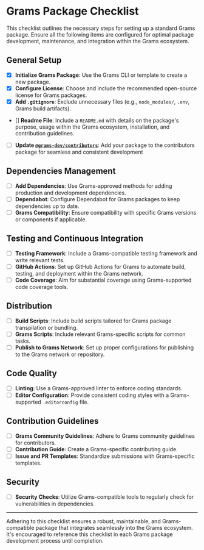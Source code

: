 # Grams Package Checklist

This checklist outlines the necessary steps for setting up a standard Grams package. Ensure all the following items are configured for optimal package development, maintenance, and integration within the Grams ecosystem.

## General Setup

- [x] **Initialize Grams Package**: Use the Grams CLI or template to create a new package.
- [x] **Configure License**: Choose and include the recommended open-source license for Grams packages.
- [x] **Add `.gitignore`**: Exclude unnecessary files (e.g., `node_modules/`, `.env`, Grams build artifacts).
- [] **Readme File**: Include a `README.md` with details on the package's purpose, usage within the Grams ecosystem, installation, and contribution guidelines.
- [ ] **Update [`@grams-dev/contributors`](https://github.com/grams-dev/contributors)**: Add your package to the contributors package for seamless and consistent development

## Dependencies Management

- [ ] **Add Dependencies**: Use Grams-approved methods for adding production and development dependencies.
- [ ] **Dependabot**: Configure Dependabot for Grams packages to keep dependencies up to date.
- [ ] **Grams Compatibility**: Ensure compatibility with specific Grams versions or components if applicable.

## Testing and Continuous Integration

- [ ] **Testing Framework**: Include a Grams-compatible testing framework and write relevant tests.
- [ ] **GitHub Actions**: Set up GitHub Actions for Grams to automate build, testing, and deployment within the Grams network.
- [ ] **Code Coverage**: Aim for substantial coverage using Grams-supported code coverage tools.

## Distribution

- [ ] **Build Scripts**: Include build scripts tailored for Grams package transpilation or bundling.
- [ ] **Grams Scripts**: Include relevant Grams-specific scripts for common tasks.
- [ ] **Publish to Grams Network**: Set up proper configurations for publishing to the Grams network or repository.

## Code Quality

- [ ] **Linting**: Use a Grams-approved linter to enforce coding standards.
- [ ] **Editor Configuration**: Provide consistent coding styles with a Grams-supported `.editorconfig` file.

## Contribution Guidelines

- [ ] **Grams Community Guidelines**: Adhere to Grams community guidelines for contributors.
- [ ] **Contribution Guide**: Create a Grams-specific contributing guide.
- [ ] **Issue and PR Templates**: Standardize submissions with Grams-specific templates.

## Security

- [ ] **Security Checks**: Utilize Grams-compatible tools to regularly check for vulnerabilities in dependencies.

---

Adhering to this checklist ensures a robust, maintainable, and Grams-compatible package that integrates seamlessly into the Grams ecosystem. It's encouraged to reference this checklist in each Grams package development process until completion.
